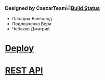 ### Designed by CaezarTeam[![Build Status](https://travis-ci.org/java-park-mail-ru/CaesarTeam-09-2017.svg?branch=dev)](https://travis-ci.org/java-park-mail-ru/CaesarTeam-09-2017)
- Пападык Всеволод
- Подловченко Вера
- Чебаков Дмитрий

# [Deploy](https://tp-2017-2-caesar-backend.herokuapp.com/)

# [REST API](https://app.swaggerhub.com/apis/CaezarTeam/REST_API/1.0.0)
